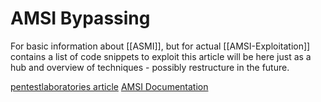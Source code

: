 # AMSI Bypassing
For basic information about [[ASMI]], but for actual [[AMSI-Exploitation]] contains a list of code snippets to exploit this article will be here just as a hub and overview of techniques - possibly restructure in the future.


[pentestlaboratories article](https://pentestlaboratories.com/2021/05/17/amsi-bypass-methods/)
[AMSI Documentation](https://docs.microsoft.com/en-us/windows/win32/amsi/antimalware-scan-interface-portal)